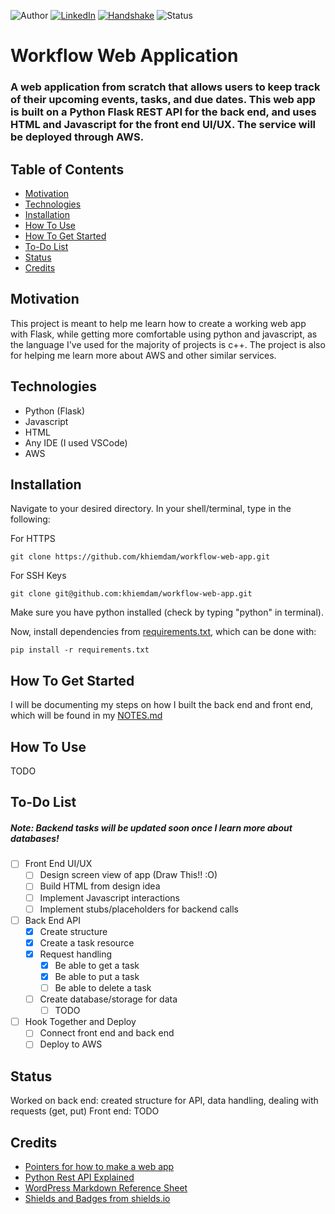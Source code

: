 <!-- Shields from shields.io -->
![Author][author-shield]
[![LinkedIn][linkedin-shield]][linkedin-url] [![Handshake][handshake-shield]][handshake-url] ![Status][status-shield]

# Workflow Web Application

### A web application from scratch that allows users to keep track of their upcoming events, tasks, and due dates. This web app is built on a Python Flask REST API for the back end, and uses HTML and Javascript for the front end UI/UX. The service will be deployed through AWS.

## Table of Contents
* [Motivation](#motivation)
* [Technologies](#technologies)
* [Installation](#installation)
* [How To Use](#how-to-use)
* [How To Get Started](#how-to-get-started)
* [To-Do List](#to-do-list)
* [Status](#status)
* [Credits](#credits)

## Motivation

This project is meant to help me learn how to create a working web app with Flask, while getting more comfortable using python and javascript, as the language I've used for the majority of projects is c++. The project is also for helping me learn more about AWS and other similar services.

## Technologies
* Python (Flask)
* Javascript
* HTML
* Any IDE (I used VSCode)
* AWS

## Installation
Navigate to your desired directory. In your shell/terminal, type in the following:

For HTTPS
```
git clone https://github.com/khiemdam/workflow-web-app.git
```
For SSH Keys
```
git clone git@github.com:khiemdam/workflow-web-app.git
```

Make sure you have python installed (check by typing "python" in terminal).

Now, install dependencies from [requirements.txt](./requirements.txt), which can be done with:

```
pip install -r requirements.txt
```

## How To Get Started
I will be documenting my steps on how I built the back end and front end, which will be found in my [NOTES.md](./NOTES.md)

## How To Use
TODO

## To-Do List
##### Note: Backend tasks will be updated soon once I learn more about databases!
- [ ] Front End UI/UX
    - [ ] Design screen view of app (Draw This!! :O)
    - [ ] Build HTML from design idea
    - [ ] Implement Javascript interactions
    - [ ] Implement stubs/placeholders for backend calls
- [ ] Back End API
    - [X] Create structure
    - [X] Create a task resource
    - [X] Request handling
        - [X] Be able to get a task
        - [X] Be able to put a task
        - [ ] Be able to delete a task
    - [ ] Create database/storage for data
        - [ ] TODO
- [ ] Hook Together and Deploy
    - [ ] Connect front end and back end
    - [ ] Deploy to AWS

## Status
Worked on back end: created structure for API, data handling, dealing with requests (get, put)
Front end: TODO

## Credits
* [Pointers for how to make a web app](https://makingsmallercircles.com/articles/how-to-build-a-web-app/)
* [Python Rest API Explained](https://www.youtube.com/watch?v=GMppyAPbLYk&ab_channel=TechWithTim)
* [WordPress Markdown Reference Sheet](https://wordpress.com/support/markdown-quick-reference/)
* [Shields and Badges from shields.io](shields.io)

<!-- Links & Images -->
[author-shield]: https://img.shields.io/badge/Author-Khiem_Dam-555?style=for-the-badge&color=999
[linkedin-shield]: https://img.shields.io/badge/LinkedIn-555?style=for-the-badge&logo=linkedIn
[linkedin-url]: https://www.linkedin.com/in/khiemd/
[handshake-shield]: https://img.shields.io/badge/Handshake-555?style=for-the-badge&logo=handshake&logoColor=white
[handshake-url]: https://app.joinhandshake.com/stu/users/31441591
[status-shield]: https://img.shields.io/badge/status-WIP-555?style=for-the-badge&color=FFA500
